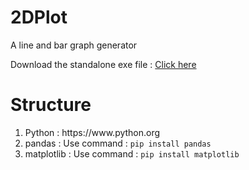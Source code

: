 # 2DPlot
A line and bar graph generator


Download the standalone exe file : <a href="https://github.com/shayansaha85/2DPlot/raw/master/bin/graphMaker.exe">Click here</a>


<h1>Structure</h1>
<ol>
  <li>Python : https://www.python.org</li>
  <li>pandas : Use command : <code>pip install pandas</code></li>
  <li>matplotlib : Use command : <code>pip install matplotlib</code></li>
</ol>
